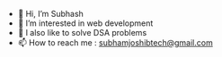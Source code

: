 - 👋 Hi, I’m Subhash
- 👀 I’m interested in web development
- 🌱 I also like to solve DSA problems
- 📫 How to reach me : subhamjoshibtech@gmail.com

<!---
subhash-star/subhash-star is a ✨ special ✨ repository because its `README.md` (this file) appears on your GitHub profile.
You can click the Preview link to take a look at your changes.
--->
